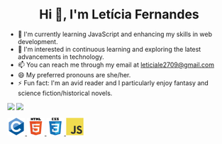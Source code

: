 <h1 align="center">Hi 👋, I'm Letícia Fernandes</h1>


- 🌱 I'm currently learning JavaScript and enhancing my skills in web development.
- 👀 I'm interested in continuous learning and exploring the latest advancements in technology.
- 📫 You can reach me through my email at leticiale2709@gmail.com
- 😄 My preferred pronouns are she/her.
- ⚡ Fun fact: I'm an avid reader and I particularly enjoy fantasy and science fiction/historical novels.


<p>
  <img src="https://github-readme-stats.vercel.app/api?username=lele-sf&show_icons=true&theme=dark" width="400"/>
  <img src="https://github-readme-stats.vercel.app/api/top-langs/?username=lele-sf&layout=compact&theme=dark" width="400"/>
</p>


<p align="left"> 
  <a href="https://www.cprogramming.com/" target="_blank" rel="noreferrer"> 
    <img src="https://raw.githubusercontent.com/devicons/devicon/master/icons/c/c-original.svg" alt="c" width="40" height="40"/> 
  </a> 
  <a href="https://www.w3.org/html/" target="_blank" rel="noreferrer"> 
    <img src="https://raw.githubusercontent.com/devicons/devicon/master/icons/html5/html5-original-wordmark.svg" alt="html5" width="40" height="40"/> 
  </a> 
   <a href="https://www.w3schools.com/css/" target="_blank" rel="noreferrer"> 
    <img src="https://raw.githubusercontent.com/devicons/devicon/master/icons/css3/css3-original-wordmark.svg" alt="css3" width="40" height="40"/> 
  </a> 
  <a href="https://developer.mozilla.org/en-US/docs/Web/JavaScript" target="_blank" rel="noreferrer"> 
    <img src="https://raw.githubusercontent.com/devicons/devicon/master/icons/javascript/javascript-original.svg" alt="javascript" width="40" height="40"/> 
  </a> 
</p>

